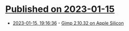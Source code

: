 # [Published on 2023-01-15](index.md)

* [2023-01-15, 19:16:36](https://news.ycombinator.com/item?id=34392193) - [Gimp 2.10.32 on Apple Silicon](https://www.gimp.org/news/2022/12/02/gimp-2.10.32-apple-silicon/)
